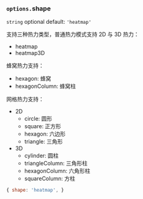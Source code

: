 ### `options.`shape

`string` optional default: `'heatmap'`

支持三种热力类型，普通热力模式支持 2D 与 3D 热力：

- heatmap
- heatmap3D

蜂窝热力支持：

- hexagon: 蜂窝
- hexagonColumn: 蜂窝柱

网格热力支持：

- 2D
  - circle: 圆形
  - square: 正方形
  - hexagon: 六边形
  - triangle: 三角形
- 3D
  - cylinder: 圆柱
  - triangleColumn: 三角形柱
  - hexagonColumn: 六角形柱
  - squareColumn: 方柱

```js
{ shape: 'heatmap', }
```
